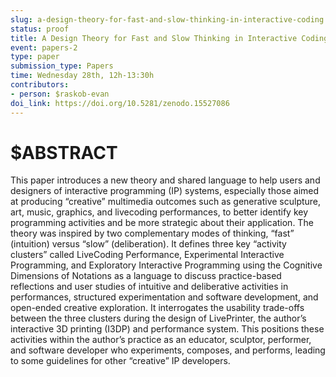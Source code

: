 ```yaml
---
slug: a-design-theory-for-fast-and-slow-thinking-in-interactive-coding
status: proof
title: A Design Theory for Fast and Slow Thinking in Interactive Coding
event: papers-2
type: paper
submission_type: Papers
time: Wednesday 28th, 12h-13:30h
contributors:
- person: $raskob-evan
doi_link: https://doi.org/10.5281/zenodo.15527086
---
```


# $ABSTRACT

This paper introduces a new theory and shared language to help users and designers of interactive
programming (IP) systems, especially those aimed at producing “creative” multimedia outcomes such as
generative sculpture, art, music, graphics, and livecoding performances, to better identify key
programming activities and be more strategic about their application. The theory was inspired by two
complementary modes of thinking, “fast” (intuition) versus “slow” (deliberation). It defines three key
“activity clusters” called LiveCoding Performance, Experimental Interactive Programming, and
Exploratory Interactive Programming using the Cognitive Dimensions of Notations as a language to
discuss practice-based reflections and user studies of intuitive and deliberative activities in
performances, structured experimentation and software development, and open-ended creative
exploration. It interrogates the usability trade-offs between the three clusters during the design of
LivePrinter, the author’s interactive 3D printing (I3DP) and performance system. This positions these
activities within the author’s practice as an educator, sculptor, performer, and software developer who
experiments, composes, and performs, leading to some guidelines for other “creative” IP developers.
